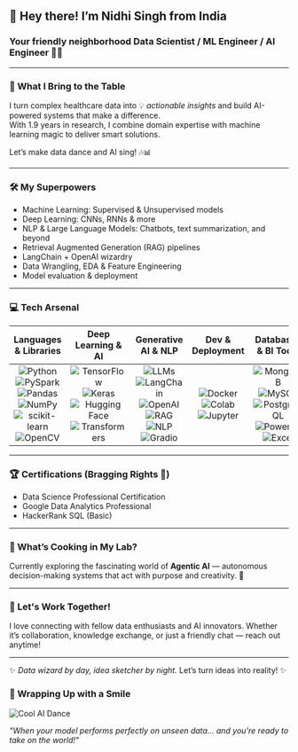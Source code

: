 ## 👋 Hey there! I’m **Nidhi Singh** from India  
### Your friendly neighborhood **Data Scientist / ML Engineer / AI Engineer** 🤖✨

---

### 🚀 What I Bring to the Table  
I turn complex healthcare data into 💡 *actionable insights* and build AI-powered systems that make a difference.  
With 1.9 years in research, I combine domain expertise with machine learning magic to deliver smart solutions.  

Let’s make data dance and AI sing! 🎶📊

---

### 🛠️ My Superpowers  
- Machine Learning: Supervised & Unsupervised models  
- Deep Learning: CNNs, RNNs & more  
- NLP & Large Language Models: Chatbots, text summarization, and beyond  
- Retrieval Augmented Generation (RAG) pipelines  
- LangChain + OpenAI wizardry  
- Data Wrangling, EDA & Feature Engineering  
- Model evaluation & deployment

---

### 💻 Tech Arsenal

| Languages & Libraries | Deep Learning & AI | Generative AI & NLP | Dev & Deployment | Databases & BI Tools |
|:---------------------:|:------------------:|:-------------------:|:----------------:|:--------------------:|
| ![Python](https://img.shields.io/badge/Python-3776AB?style=for-the-badge&logo=python&logoColor=white) ![PySpark](https://img.shields.io/badge/PySpark-E25A1C?style=for-the-badge&logo=apache-spark&logoColor=white) ![Pandas](https://img.shields.io/badge/Pandas-150458?style=for-the-badge&logo=pandas&logoColor=white) ![NumPy](https://img.shields.io/badge/NumPy-013243?style=for-the-badge&logo=numpy&logoColor=white) ![scikit-learn](https://img.shields.io/badge/scikit--learn-F7931E?style=for-the-badge&logo=scikitlearn&logoColor=white) ![OpenCV](https://img.shields.io/badge/OpenCV-5C3EE8?style=for-the-badge&logo=opencv&logoColor=white) | ![TensorFlow](https://img.shields.io/badge/TensorFlow-FF6F00?style=for-the-badge&logo=tensorflow&logoColor=white) ![Keras](https://img.shields.io/badge/Keras-D00000?style=for-the-badge&logo=keras&logoColor=white) ![Hugging Face](https://img.shields.io/badge/HuggingFace-FFD21F?style=for-the-badge&logo=huggingface&logoColor=black) ![Transformers](https://img.shields.io/badge/Transformers-6464ff?style=for-the-badge&logo=python&logoColor=white) | ![LLMs](https://img.shields.io/badge/LLMs-800080?style=for-the-badge&logo=openai&logoColor=white) ![LangChain](https://img.shields.io/badge/LangChain-000000?style=for-the-badge&logo=chainlink&logoColor=white) ![OpenAI](https://img.shields.io/badge/OpenAI-412991?style=for-the-badge&logo=openai&logoColor=white) ![RAG](https://img.shields.io/badge/RAG%20Pipelines-1188AA?style=for-the-badge&logo=readthedocs&logoColor=white) ![NLP](https://img.shields.io/badge/NLP-008080?style=for-the-badge&logo=fastapi&logoColor=white) ![Gradio](https://img.shields.io/badge/Gradio-3e78b2?style=for-the-badge&logo=gradio&logoColor=white) | ![Docker](https://img.shields.io/badge/Docker-2496ED?style=for-the-badge&logo=docker&logoColor=white) ![Colab](https://img.shields.io/badge/Google%20Colab-F9AB00?style=for-the-badge&logo=googlecolab&logoColor=white) ![Jupyter](https://img.shields.io/badge/Jupyter-FA0F00?style=for-the-badge&logo=jupyter&logoColor=white) | ![MongoDB](https://img.shields.io/badge/MongoDB-4EA94B?style=for-the-badge&logo=mongodb&logoColor=white) ![MySQL](https://img.shields.io/badge/MySQL-4479A1?style=for-the-badge&logo=mysql&logoColor=white) ![PostgreSQL](https://img.shields.io/badge/PostgreSQL-336791?style=for-the-badge&logo=postgresql&logoColor=white) ![Power BI](https://img.shields.io/badge/PowerBI-F2C811?style=for-the-badge&logo=powerbi&logoColor=black) ![Excel](https://img.shields.io/badge/Excel-217346?style=for-the-badge&logo=microsoftexcel&logoColor=white) |

---

### 🏆 Certifications (Bragging Rights 🎉)  
- Data Science Professional Certification  
- Google Data Analytics Professional  
- HackerRank SQL (Basic)

---

### 🔭 What’s Cooking in My Lab?  
Currently exploring the fascinating world of **Agentic AI** — autonomous decision-making systems that act with purpose and creativity. 🚀

---

### 🤝 Let's Work Together!  
I love connecting with fellow data enthusiasts and AI innovators. Whether it’s collaboration, knowledge exchange, or just a friendly chat — reach out anytime!  

---

✨ _Data wizard by day, idea sketcher by night._ Let’s turn ideas into reality! ✨

### 🌟 Wrapping Up with a Smile

![Cool AI Dance](https://media.giphy.com/media/XfWCIcKnDkZyJzBHZ5/giphy.gif)

_"When your model performs perfectly on unseen data... and you're ready to take on the world!"_
